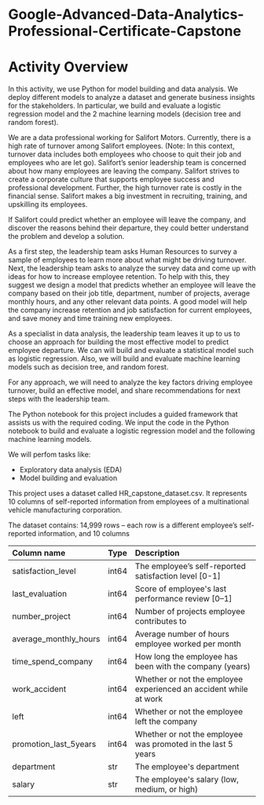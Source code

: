 # Google-Advanced-Data-Analytics-Professional-Certificate-Capstone
# Activity Overview
In this activity, we use Python for model building and data analysis. We deploy different models to analyze a dataset and generate business insights for the stakeholders. In particular, we build and evaluate a logistic regression model and the 2 machine learning models (decision tree and random forest). 

We are a data professional working for Salifort Motors. Currently, there is a high rate of turnover among Salifort employees. (Note: In this context, turnover data includes both employees who choose to quit their job and employees who are let go). Salifort’s senior leadership team is concerned about how many employees are leaving the company. Salifort strives to create a corporate culture that supports employee success and professional development. Further, the high turnover rate is costly in the financial sense. Salifort makes a big investment in recruiting, training, and upskilling its employees. 

If Salifort could predict whether an employee will leave the company, and discover the reasons behind their departure, they could better understand the problem and develop a solution. 

As a first step, the leadership team asks Human Resources to survey a sample of employees to learn more about what might be driving turnover.  
Next, the leadership team asks to analyze the survey data and come up with ideas for how to increase employee retention. To help with this, they suggest we design a model that predicts whether an employee will leave the company based on their job title, department, number of projects, average monthly hours, and any other relevant data points. A good model will help the company increase retention and job satisfaction for current employees, and save money and time training new employees. 

As a specialist in data analysis, the leadership team leaves it up to us to choose an approach for building the most effective model to predict employee departure. We can will build and evaluate a statistical model such as logistic regression. Also, we will build and evaluate machine learning models such as decision tree, and random forest. 

For any approach, we will need to analyze the key factors driving employee turnover, build an effective model, and share recommendations for next steps with the leadership team. 

The Python notebook for this project includes a guided framework that assists us with the required coding. We input the code in the Python notebook to build and evaluate a logistic regression model and the following machine learning models. 

We will perfom tasks like: 
* Exploratory data analysis (EDA)
* Model building and evaluation 

This project uses a dataset called HR_capstone_dataset.csv. It represents 10 columns of self-reported information from employees of a multinational vehicle manufacturing corporation. 

The dataset contains: 14,999 rows – each row is a different employee’s self-reported information, and 10 columns

| Column name | Type | Description |
| :----- | :----- | :----- |
| satisfaction\_level | int64 | The employee’s self-reported satisfaction level \[0-1\] |
| last\_evaluation | int64 | Score of employee's last performance review \[0–1\] |
| number\_project | int64 | Number of projects employee contributes to |
| average\_monthly\_hours | int64 | Average number of hours employee worked per month |
| time\_spend\_company | int64 | How long the employee has been with the company (years) |
| work\_accident | int64 | Whether or not the employee experienced an accident while at work |
| left | int64 | Whether or not the employee left the company |
| promotion\_last\_5years | int64 | Whether or not the employee was promoted in the last 5 years |
| department | str | The employee's department |
| salary | str | The employee's salary (low, medium, or high) |
